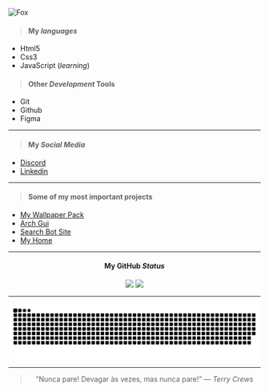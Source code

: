 ![Fox](https://images.unsplash.com/photo-1571775300229-7e84bff45eae?ixlib=rb-1.2.1&ixid=MnwxMjA3fDB8MHxwaG90by1wYWdlfHx8fGVufDB8fHx8&auto=format&fit=crop&w=870&q=80)

> #### My *languages*
 - Html5
 - Css3
 - JavaScript (*learning*)

> #### Other *Development* Tools
 - Git
 - Github
 - Figma
___ 

> #### My *Social Media*
 - [Discord](https://discord.com/channels/@me/690249250067841031)
 - [Linkedin](https://www.linkedin.com/in/kaik-selhorst/)

___

> #### Some of my most important projects
 - [My Wallpaper Pack](https://github.com/KaikSelhorst/Wallpaper)
 - [Arch Gui](https://kaikselhorst.github.io/Arch-Gui/)
 - [Search Bot Site](https://kaikselhorst.github.io/WebSite-for-SearchBot/)
 - [My Home](https://portfolio-e1snox4cr-kaikselhorst.vercel.app/)

___

<div align="center">
  
  #### My GitHub *Status*
  
  <img height="180em" src="https://github-readme-stats.vercel.app/api?username=KaikSelhorst&count_private=true&show_icons=true&theme=nord&hide_border=none&locale=pt-br&hide_rank=none&hide_title=none"/>
  <img height="180em" src="https://github-readme-stats.vercel.app/api/top-langs/?username=KaikSelhorst&layout=compact&theme=nord&hide_border=none&locale=pt-br&card_width=250px"/></div>

___

<div align="center">

  ![Snake animation](https://github.com/KaikSelhorst/KaikSelhorst/blob/output/github-contribution-grid-snake.svg)

</div>

___
<div align="center">
  
  > “Nunca pare! Devagar às vezes, mas nunca pare!” — *Terry Crews*
  
</div>

